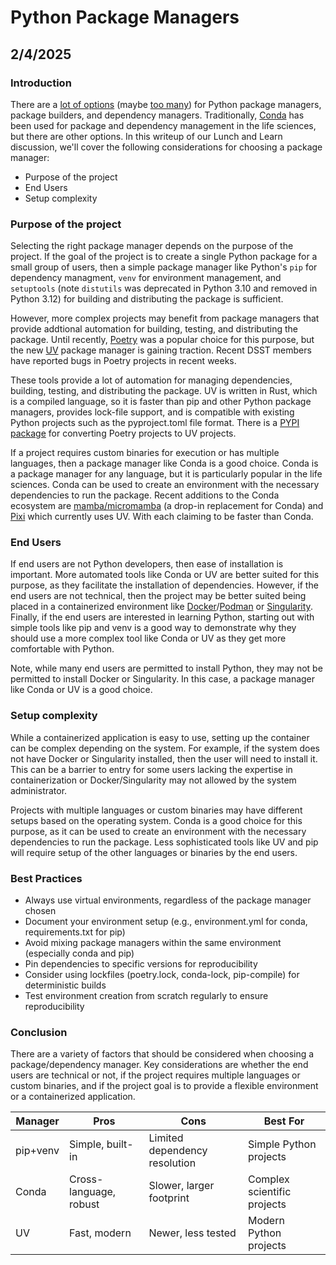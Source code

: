 # Python Package Managers

## 2/4/2025

### Introduction

There are a [lot of options](https://chadsmith.dev/python-packaging/) (maybe [too many](https://dublog.net/blog/so-many-python-package-managers/)) for Python package managers, package builders, and dependency managers. Traditionally, [Conda](https://anaconda.org/anaconda/conda) has been used for package and dependency management in the life sciences, but there are other options. In this writeup of our Lunch and Learn discussion, we'll cover the following considerations for choosing a package manager:

- Purpose of the project
- End Users
- Setup complexity

### Purpose of the project

Selecting the right package manager depends on the purpose of the project. If the goal of the project is to create a single Python package for a small group of users, then a simple package manager like Python's  `pip` for dependency managment, `venv` for environment management, and `setuptools` (note `distutils` was deprecated in Python 3.10 and removed in Python 3.12) for building and distributing the package is sufficient.

However, more complex projects may benefit from package managers that provide addtional automation for building, testing, and distributing the package. Until recently, [Poetry](https://python-poetry.org/) was a popular choice for this purpose, but the new [UV](https://docs.astral.sh/uv/intro/) package manager is gaining traction. Recent DSST members have reported bugs in Poetry projects in recent weeks.

 These tools provide a lot of automation for managing dependencies, building, testing, and distributing the package. UV is written in Rust, which is a compiled language, so it is faster than pip and other Python package managers, provides lock-file support, and is compatible with existing Python projects such as the pyproject.toml file format. There is a [PYPI package](https://pypi.org/project/poetry-to-uv/) for converting Poetry projects to UV projects.

If a project requires custom binaries for execution or has multiple languages, then a package manager like Conda is a good choice. Conda is a package manager for any language, but it is particularly popular in the life sciences. Conda can be used to create an environment with the necessary dependencies to run the package. Recent additions to the Conda ecosystem are [mamba/micromamba](https://mamba.readthedocs.io/en/latest/) (a drop-in replacement for Conda) and [Pixi](https://prefix.dev/) which currently uses UV. With each claiming to be faster than Conda.

### End Users

If end users are not Python developers, then ease of installation is important. More automated tools like Conda or UV are better suited for this purpose, as they facilitate the installation of dependencies. However, if the end users are not technical, then the project may be better suited being placed in a containerized environment like [Docker](https://www.docker.com/)/[Podman](https://podman.io/) or [Singularity](https://sylabs.io/singularity/). Finally, if the end users are interested in learning Python, starting out with simple tools like pip and venv is a good way to demonstrate why they should use a more complex tool like Conda or UV as they get more comfortable with Python.

Note, while many end users are permitted to install Python, they may not be permitted to install Docker or Singularity. In this case, a package manager like Conda or UV is a good choice.

### Setup complexity

While a containerized application is easy to use, setting up the container can be complex depending on the system. For example, if the system does not have Docker or Singularity installed, then the user will need to install it. This can be a barrier to entry for some users lacking the expertise in containerization or Docker/Singularity may not allowed by the system administrator.

Projects with multiple languages or custom binaries may have different setups based on the operating system. Conda is a good choice for this purpose, as it can be used to create an environment with the necessary dependencies to run the package. Less sophisticated tools like UV and pip will require setup of the other languages or binaries by the end users.

### Best Practices

- Always use virtual environments, regardless of the package manager chosen
- Document your environment setup (e.g., environment.yml for conda, requirements.txt for pip)
- Avoid mixing package managers within the same environment (especially conda and pip)
- Pin dependencies to specific versions for reproducibility
- Consider using lockfiles (poetry.lock, conda-lock, pip-compile) for deterministic builds
- Test environment creation from scratch regularly to ensure reproducibility

### Conclusion

There are a variety of factors that should be considered when choosing a package/dependency manager. Key considerations are whether the end users are technical or not, if the project requires multiple languages or custom binaries, and if the project goal is to provide a flexible environment or a containerized application.

| Manager | Pros | Cons | Best For |
|---------|------|------|-----------|
| pip+venv | Simple, built-in | Limited dependency resolution | Simple Python projects |
| Conda | Cross-language, robust | Slower, larger footprint | Complex scientific projects |
| UV | Fast, modern | Newer, less tested | Modern Python projects |
